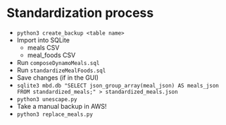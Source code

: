 # Standardization process

- `python3 create_backup <table name>`
- Import into SQLite
  - meals CSV
  - meal_foods CSV
- Run `composeDynamoMeals.sql`
- Run `standardizeMealFoods.sql`
- Save changes (if in the GUI)
- `sqlite3 mbd.db "SELECT json_group_array(meal_json) AS meals_json FROM standardized_meals;" > standardized_meals.json`
- `python3 unescape.py`
- Take a manual backup in AWS!
- `python3 replace_meals.py`